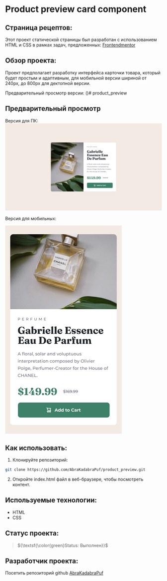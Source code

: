 # Product preview card component
## Страница рецептов:

Этот проект статической страницы был разработан с использованием HTML и CSS в рамках задач, предложенных: [Frontendmentor](https://www.frontendmentor.io/challenges/product-preview-card-component-GO7UmttRfa/hub)

## Обзор проекта:
Проект предполагает разработку интерфейса карточки товара, который будет простым и адаптивным, для мобильной версии шириной от 240px, до 800px для дектопной версии.

Предварительный просмотр версии: ()# product_preview
## Предварительный просмотр

Версия для ПК:
![Версия для ПК:](<https://github.com/AbraKadabraPuf/product_preview/blob/main/images/desktop-design.jpg>)

Версия для мобильных:

![Версия для мобильных:](<https://github.com/AbraKadabraPuf/product_preview/blob/main/images/mobile-design.jpg>)

## Как использовать:

1. Клонируйте репозиторий:
```bash
git clone https://github.com/AbraKadabraPuf/product_preview.git
```

2. Откройте index.html файл в веб-браузере, чтобы посмотреть контент.

## Используемые технологии:

- HTML
- CSS

## Статус проекта:
> ${\textsf{\color{green}Status: Выполнен}}$

## Разработчик проекта:

Посетить репозиторий github [AbraKadabraPuf](https://github.com/AbraKadabraPuf)
